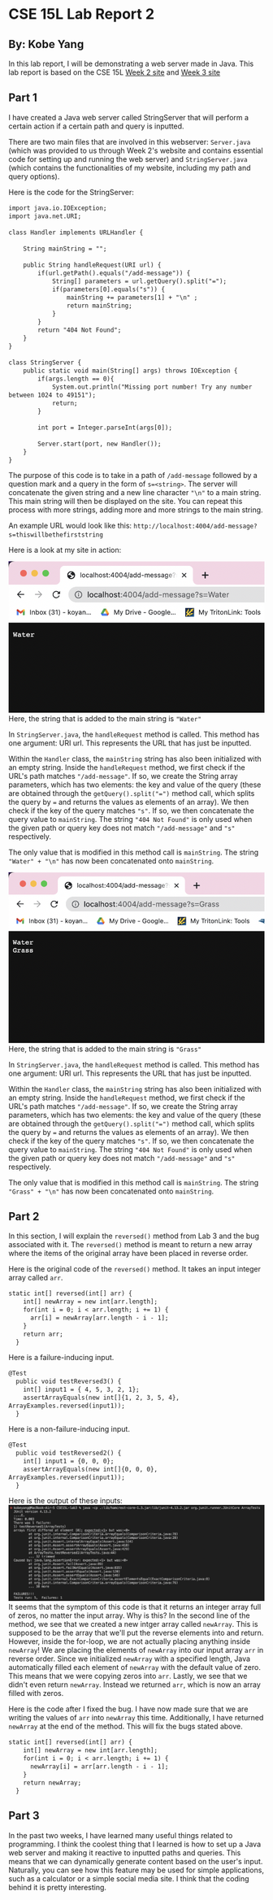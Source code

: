 # CSE 15L Lab Report 2
## By: Kobe Yang

In this lab report, I will be demonstrating a web server made in Java. 
This lab report is based on the CSE 15L [Week 2 site](https://ucsd-cse15l-s23.github.io/week/week2/) and [Week 3 site](https://ucsd-cse15l-s23.github.io/week/week3/)

## Part 1

I have created a Java web server called StringServer that will perform a certain action if a certain path and query is inputted. 

There are two main files that are involved in this webserver: `Server.java` (which was provided to us through Week 2's website and contains essential code for setting up and running the web server) and `StringServer.java` (which contains the functionalities of my website, including my path and query options). 

Here is the code for the StringServer: 
```
import java.io.IOException;
import java.net.URI;

class Handler implements URLHandler {
    
    String mainString = ""; 

    public String handleRequest(URI url) {
        if(url.getPath().equals("/add-message")) {
            String[] parameters = url.getQuery().split("=");
            if(parameters[0].equals("s")) {
                mainString += parameters[1] + "\n" ; 
                return mainString; 
            }
        }
        return "404 Not Found"; 
    }
}

class StringServer {
    public static void main(String[] args) throws IOException {
        if(args.length == 0){
            System.out.println("Missing port number! Try any number between 1024 to 49151");
            return;
        }

        int port = Integer.parseInt(args[0]);

        Server.start(port, new Handler());
    }
}
```

The purpose of this code is to take in a path of `/add-message` followed by a question mark and a query in the form of `s=<string>`. 
The server will concatenate the given string and a new line character `"\n"` to a main string. This main string will then be displayed on the site. 
You can repeat this process with more strings, adding more and more strings to the main string. 

An example URL would look like this: `http://localhost:4004/add-message?s=thiswillbethefirststring`

Here is a look at my site in action: 

![Image](LabReport2Screenshot1.png)
Here, the string that is added to the main string is `"Water"`

In `StringServer.java`, the `handleRequest` method is called. This method has one argument: URI url. This represents the URL that has just be inputted. 

Within the `Handler` class, the `mainString` string has also been initialized with an empty string. Inside the `handleRequest` method, we first check if the URL's path matches `"/add-message"`. If so, we create the String array parameters, which has two elements: the key and value of the query (these are obtained through the `getQuery().split("=")` method call, which splits the query by `=` and returns the values as elements of an array). We then check if the key of the query matches `"s"`. If so, we then concatenate the query value to `mainString`. The string `"404 Not Found"` is only used when the given path or query key does not match `"/add-message"` and `"s"` respectively. 

The only value that is modified in this method call is `mainString`. The string `"Water" + "\n"` has now been concatenated onto `mainString`.


![Image](LabReport2Screenshot2.png)
Here, the string that is added to the main string is `"Grass"`

In `StringServer.java`, the `handleRequest` method is called. This method has one argument: URI url. This represents the URL that has just be inputted. 

Within the `Handler` class, the `mainString` string has also been initialized with an empty string. Inside the `handleRequest` method, we first check if the URL's path matches `"/add-message"`. If so, we create the String array parameters, which has two elements: the key and value of the query (these are obtained through the `getQuery().split("=")` method call, which splits the query by `=` and returns the values as elements of an array). We then check if the key of the query matches `"s"`. If so, we then concatenate the query value to `mainString`. The string `"404 Not Found"` is only used when the given path or query key does not match `"/add-message"` and `"s"` respectively. 

The only value that is modified in this method call is `mainString`. The string `"Grass" + "\n"` has now been concatenated onto `mainString`.


## Part 2
In this section, I will explain the `reversed()` method from Lab 3 and the bug associated with it. The `reversed()` method is meant to return a new array where the items of the original array have been placed in reverse order. 

Here is the original code of the `reversed()` method. It takes an input integer array called `arr`. 
```
static int[] reversed(int[] arr) {
    int[] newArray = new int[arr.length];
    for(int i = 0; i < arr.length; i += 1) {
      arr[i] = newArray[arr.length - i - 1];
    }
    return arr;
  }
```

Here is a failure-inducing input. 
```
@Test
  public void testReversed3() {
    int[] input1 = { 4, 5, 3, 2, 1};
    assertArrayEquals(new int[]{1, 2, 3, 5, 4}, ArrayExamples.reversed(input1));
  }
```

Here is a non-failure-inducing input. 
```
@Test
  public void testReversed2() {
    int[] input1 = {0, 0, 0};
    assertArrayEquals(new int[]{0, 0, 0}, ArrayExamples.reversed(input1));
  }
```

Here is the output of these inputs: 
![Image](LabReport2Screenshot3.png)
It seems that the symptom of this code is that it returns an integer array full of zeros, no matter the input array. Why is this? In the second line of the method, we see that we created a new intger array called `newArray`. This is supposed to be the array that we'll put the reverse elements into and return. However, inside the for-loop, we are not actually placing anything inside `newArray`! We are placing the elements of `newArray` into our input array `arr` in reverse order. Since we initialized `newArray` with a specified length, Java automatically filled each element of `newArray` with the default value of zero. This means that we were copying zeros into `arr`. Lastly, we see that we didn't even return `newArray`. Instead we returned `arr`, which is now an array filled with zeros. 

Here is the code after I fixed the bug. I have now made sure that we are writing the values of `arr` into `newArray` this time. Additionally, I have returned `newArray` at the end of the method. This will fix the bugs stated above. 
```
static int[] reversed(int[] arr) {
    int[] newArray = new int[arr.length];
    for(int i = 0; i < arr.length; i += 1) {
      newArray[i] = arr[arr.length - i - 1];
    }
    return newArray;
  }
```

## Part 3
In the past two weeks, I have learned many useful things related to programming. I think the coolest thing that I learned is how to set up a Java web server and making it reactive to inputted paths and queries. This means that we can dynamically generate content based on the user's input. Naturally, you can see how this feature may be used for simple applications, such as a calculator or a simple social media site. I think that the coding behind it is pretty interesting. 









